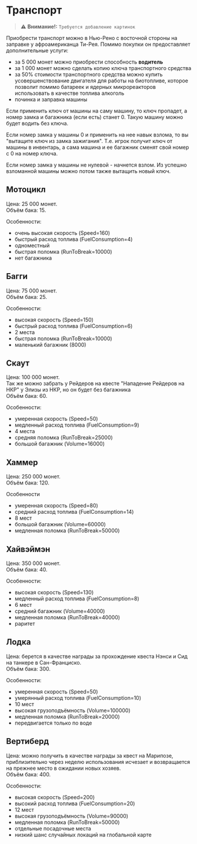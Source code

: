 # Транспорт
> ⚠️ **Внимание!:** `Требуется добавление картинок`  

Приобрести транспорт можно в Нью-Рено с восточной стороны на заправке у афроамериканца Ти-Рея. Помимо покупки он предоставляет дополнительные услуги:
- за 5 000 монет можно приобрести способность **водитель**
- за 1 000 монет можно сделать копию ключа транспортного средства
- за 50% стоимости транспортного средства можно купить усовершенствование двигателя для работы на биотопливе, которое позволит помимо батареек и ядерных микрореакторов использовать в качестве топлива алкоголь
- починка и заправка машины

Если применить ключ от машины на саму машину, то ключ пропадет, а номер замка и багажника (если есть) станет 0. Такую машину можно будет водить без ключа.

Если номер замка у машины 0 и применить на нее навык взлома, то вы "вытащите ключ из замка зажигания". Т.е. игрок получит ключ от машины в инвентарь, а сама машина и ее багажник сменят свой номер с 0 на номер ключа.

Если номер замка у машины не нулевой - начнется взлом. Из успешно взломанной машины можно потом также вытащить новый ключ.

## Мотоцикл
Цена: 25 000 монет.  
Объём бака: 15.  

Особенности:
- очень высокая скорость (Speed=160)
- быстрый расход топлива (FuelConsumption=4)
- одноместный
- быстрая поломка (RunToBreak=10000)
- нет багажника

## Багги
Цена: 75 000 монет.  
Объём бака: 25.  

Особенности:
- высокая скорость (Speed=150)
- быстрый расход топлива (FuelConsumption=6)
- 2 места
- быстрая поломка (RunToBreak=10000)
- маленький багажник (8000)

## Скаут
Цена: 100 000 монет.  
Так же можно забрать у Рейдеров на квесте "Нападение Рейдеров на НКР" у Элизы из НКР, но он будет без багажника  
Объём бака: 60.  

Особенности:
- умеренная скорость (Speed=50)
- медленный расход топлива (FuelConsumption=9)
- 4 места
- cредняя поломка (RunToBreak=25000)
- большой багажник (Volume=16000)

## Хаммер
Цена: 250 000 монет.  
Объём бака: 120.  

Особенности
- умеренная скорость (Speed=80)
- средний расход топлива (FuelConsumption=14)
- 8 мест
- большой багажник (Volume=60000)
- медленная поломка (RunToBreak=50000)

## Хайвэймэн
Цена: 350 000 монет.  
Объём бака: 40.  

Особенности:
- высокая скорость (Speed=130)
- медленный расход топлива (FuelConsumption=8)
- 6 мест
- средний багажник (Volume=40000)
- медленная поломка (RunToBreak=40000)
- раритет

## Лодка
Цена: берется в качестве награды за прохождение квеста Нэнси и Сид на танкере в Сан-Франциско.  
Объём бака: 300.  

Особенности:
- умеренная скорость (Speed=50)
- умерянный расход топлива (FuelConsumption=10)
- 10 мест
- высокая грузоподъёмность (Volume=100000)
- медленная поломка (RunToBreak=20000)
- передвигается только по воде

## Вертиберд
Цена: можно получить в качестве награды за квест на Марипозе, приблизительно через неделю использования исчезает и возвращается на прежнее место в ожидании новых хозяев.  
Объём бака: 400.  

Особенности:
- высокая скорость (Speed=200)
- высокий расход топлива (FuelConsumption=20)
- 12 мест
- высокая грузоподъёмность (Volume=90000)
- медленная поломка (RunToBreak=50000)
- отдельные посадочные места
- низкий шанс случайных локаций на глобальной карте